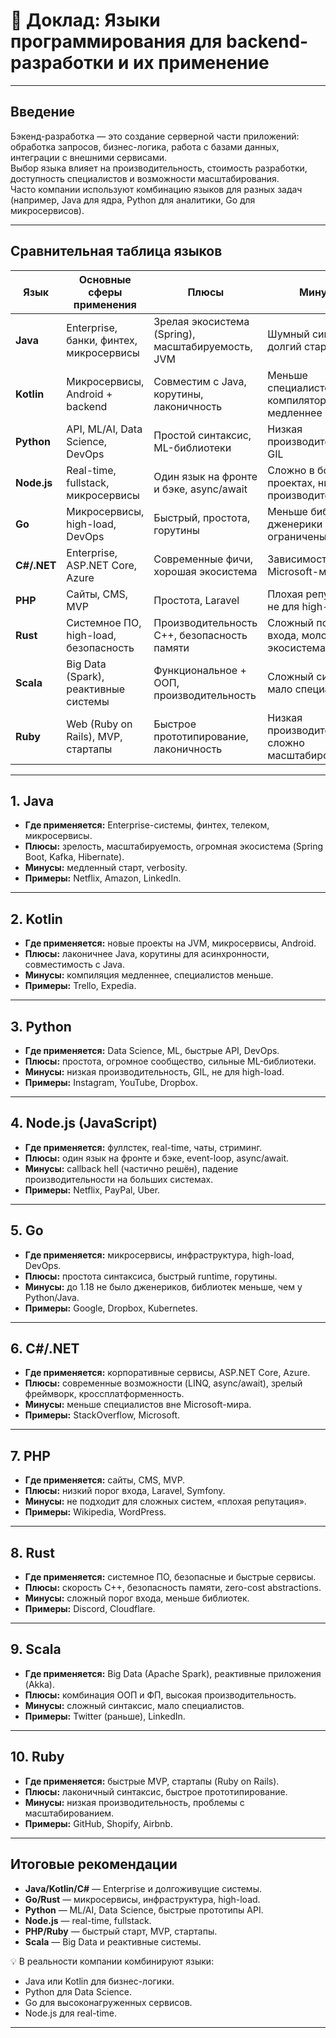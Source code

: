 
# 📘 Доклад: Языки программирования для backend-разработки и их применение

---

## Введение
Бэкенд-разработка — это создание серверной части приложений: обработка запросов, бизнес-логика, работа с базами данных, интеграции с внешними сервисами.  
Выбор языка влияет на производительность, стоимость разработки, доступность специалистов и возможности масштабирования.  
Часто компании используют комбинацию языков для разных задач (например, Java для ядра, Python для аналитики, Go для микросервисов).

---

## Сравнительная таблица языков

| Язык        | Основные сферы применения | Плюсы | Минусы | Примеры компаний |
|-------------|---------------------------|-------|--------|------------------|
| **Java**    | Enterprise, банки, финтех, микросервисы | Зрелая экосистема (Spring), масштабируемость, JVM | Шумный синтаксис, долгий старт | Netflix, Amazon, LinkedIn |
| **Kotlin**  | Микросервисы, Android + backend | Совместим с Java, корутины, лаконичность | Меньше специалистов, компилятор медленнее | Trello, Expedia |
| **Python**  | API, ML/AI, Data Science, DevOps | Простой синтаксис, ML-библиотеки | Низкая производительность, GIL | Instagram, YouTube |
| **Node.js** | Real-time, fullstack, микросервисы | Один язык на фронте и бэке, async/await | Сложно в больших проектах, ниже производительность | Netflix, PayPal |
| **Go**      | Микросервисы, high-load, DevOps | Быстрый, простота, горутины | Меньше библиотек, дженерики ограничены | Uber, Dropbox, Kubernetes |
| **C#/.NET** | Enterprise, ASP.NET Core, Azure | Современные фичи, хорошая экосистема | Зависимость от Microsoft-мира | StackOverflow, Microsoft |
| **PHP**     | Сайты, CMS, MVP | Простота, Laravel | Плохая репутация, не для high-load | Wikipedia, WordPress |
| **Rust**    | Системное ПО, high-load, безопасность | Производительность C++, безопасность памяти | Сложный порог входа, молодая экосистема | Discord, Cloudflare |
| **Scala**   | Big Data (Spark), реактивные системы | Функциональное + ООП, производительность | Сложный синтаксис, мало специалистов | LinkedIn, Twitter |
| **Ruby**    | Web (Ruby on Rails), MVP, стартапы | Быстрое прототипирование, лаконичность | Низкая производительность, сложно масштабировать | GitHub, Shopify |

---

## 1. Java
- **Где применяется:** Enterprise-системы, финтех, телеком, микросервисы.  
- **Плюсы:** зрелость, масштабируемость, огромная экосистема (Spring Boot, Kafka, Hibernate).  
- **Минусы:** медленный старт, verbosity.  
- **Примеры:** Netflix, Amazon, LinkedIn.

---

## 2. Kotlin
- **Где применяется:** новые проекты на JVM, микросервисы, Android.  
- **Плюсы:** лаконичнее Java, корутины для асинхронности, совместимость с Java.  
- **Минусы:** компиляция медленнее, специалистов меньше.  
- **Примеры:** Trello, Expedia.

---

## 3. Python
- **Где применяется:** Data Science, ML, быстрые API, DevOps.  
- **Плюсы:** простота, огромное сообщество, сильные ML-библиотеки.  
- **Минусы:** низкая производительность, GIL, не для high-load.  
- **Примеры:** Instagram, YouTube, Dropbox.

---

## 4. Node.js (JavaScript)
- **Где применяется:** фуллстек, real-time, чаты, стриминг.  
- **Плюсы:** один язык на фронте и бэке, event-loop, async/await.  
- **Минусы:** callback hell (частично решён), падение производительности на больших системах.  
- **Примеры:** Netflix, PayPal, Uber.

---

## 5. Go
- **Где применяется:** микросервисы, инфраструктура, high-load, DevOps.  
- **Плюсы:** простота синтаксиса, быстрый runtime, горутины.  
- **Минусы:** до 1.18 не было дженериков, библиотек меньше, чем у Python/Java.  
- **Примеры:** Google, Dropbox, Kubernetes.

---

## 6. C#/.NET
- **Где применяется:** корпоративные сервисы, ASP.NET Core, Azure.  
- **Плюсы:** современные возможности (LINQ, async/await), зрелый фреймворк, кроссплатформенность.  
- **Минусы:** меньше специалистов вне Microsoft-мира.  
- **Примеры:** StackOverflow, Microsoft.

---

## 7. PHP
- **Где применяется:** сайты, CMS, MVP.  
- **Плюсы:** низкий порог входа, Laravel, Symfony.  
- **Минусы:** не подходит для сложных систем, «плохая репутация».  
- **Примеры:** Wikipedia, WordPress.

---

## 8. Rust
- **Где применяется:** системное ПО, безопасные и быстрые сервисы.  
- **Плюсы:** скорость C++, безопасность памяти, zero-cost abstractions.  
- **Минусы:** сложный порог входа, меньше библиотек.  
- **Примеры:** Discord, Cloudflare.

---

## 9. Scala
- **Где применяется:** Big Data (Apache Spark), реактивные приложения (Akka).  
- **Плюсы:** комбинация ООП и ФП, высокая производительность.  
- **Минусы:** сложный синтаксис, мало специалистов.  
- **Примеры:** Twitter (раньше), LinkedIn.

---

## 10. Ruby
- **Где применяется:** быстрые MVP, стартапы (Ruby on Rails).  
- **Плюсы:** лаконичный синтаксис, быстрое прототипирование.  
- **Минусы:** низкая производительность, проблемы с масштабированием.  
- **Примеры:** GitHub, Shopify, Airbnb.

---

## Итоговые рекомендации
- **Java/Kotlin/C#** — Enterprise и долгоживущие системы.  
- **Go/Rust** — микросервисы, инфраструктура, high-load.  
- **Python** — ML/AI, Data Science, быстрые прототипы API.  
- **Node.js** — real-time, fullstack.  
- **PHP/Ruby** — быстрый старт, MVP, стартапы.  
- **Scala** — Big Data и реактивные системы.  

💡 В реальности компании комбинируют языки:  
- Java или Kotlin для бизнес-логики.  
- Python для Data Science.  
- Go для высоконагруженных сервисов.  
- Node.js для real-time.  

---
